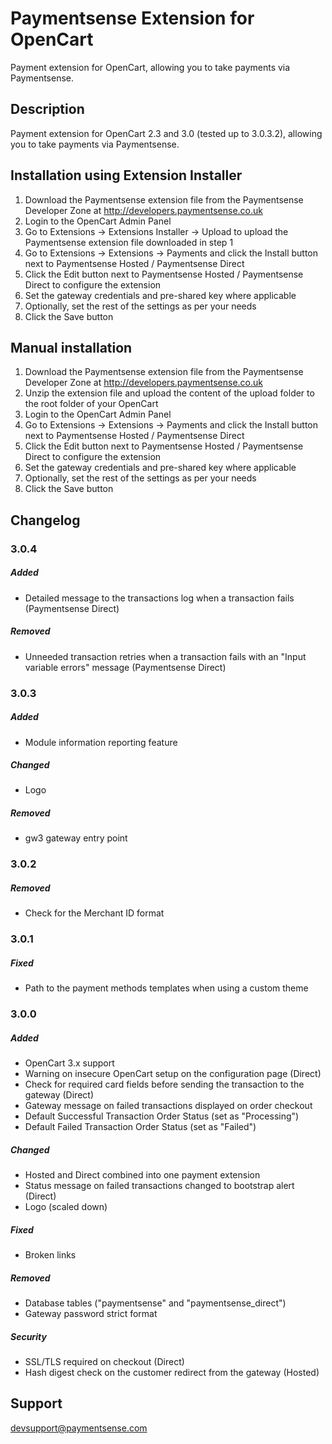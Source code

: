 Paymentsense Extension for OpenCart
====================================

Payment extension for OpenCart, allowing you to take payments via Paymentsense.

Description
-----------

Payment extension for OpenCart 2.3 and 3.0 (tested up to 3.0.3.2), allowing you to take payments via Paymentsense.

Installation using Extension Installer
--------------------------------------

1. Download the Paymentsense extension file from the Paymentsense Developer Zone at http://developers.paymentsense.co.uk
2. Login to the OpenCart Admin Panel
3. Go to Extensions -> Extensions Installer -> Upload to upload the Paymentsense extension file downloaded in step 1
4. Go to Extensions -> Extensions -> Payments and click the Install button next to Paymentsense Hosted / Paymentsense Direct
5. Click the Edit button next to Paymentsense Hosted / Paymentsense Direct to configure the extension
6. Set the gateway credentials and pre-shared key where applicable
7. Optionally, set the rest of the settings as per your needs
8. Click the Save button

Manual installation
-------------------

1. Download the Paymentsense extension file from the Paymentsense Developer Zone at http://developers.paymentsense.co.uk
2. Unzip the extension file and upload the content of the upload folder to the root folder of your OpenCart
3. Login to the OpenCart Admin Panel
4. Go to Extensions -> Extensions -> Payments and click the Install button next to Paymentsense Hosted / Paymentsense Direct
5. Click the Edit button next to Paymentsense Hosted / Paymentsense Direct to configure the extension
6. Set the gateway credentials and pre-shared key where applicable
7. Optionally, set the rest of the settings as per your needs
8. Click the Save button

Changelog
---------

### 3.0.4
##### Added
- Detailed message to the transactions log when a transaction fails (Paymentsense Direct)

##### Removed
- Unneeded transaction retries when a transaction fails with an "Input variable errors" message (Paymentsense Direct)


### 3.0.3
##### Added
- Module information reporting feature

##### Changed
- Logo

##### Removed
- gw3 gateway entry point


### 3.0.2
##### Removed
- Check for the Merchant ID format


### 3.0.1
##### Fixed
- Path to the payment methods templates when using a custom theme


### 3.0.0
##### Added
- OpenCart 3.x support
- Warning on insecure OpenCart setup on the configuration page (Direct)
- Check for required card fields before sending the transaction to the gateway (Direct)
- Gateway message on failed transactions displayed on order checkout
- Default Successful Transaction Order Status (set as "Processing")
- Default Failed Transaction Order Status (set as "Failed")

##### Changed
- Hosted and Direct combined into one payment extension
- Status message on failed transactions changed to bootstrap alert (Direct)
- Logo (scaled down)

##### Fixed
- Broken links

##### Removed
- Database tables ("paymentsense" and "paymentsense_direct")
- Gateway password strict format

##### Security
- SSL/TLS required on checkout (Direct)
- Hash digest check on the customer redirect from the gateway (Hosted)

Support
-------

[devsupport@paymentsense.com](mailto:devsupport@paymentsense.com)
